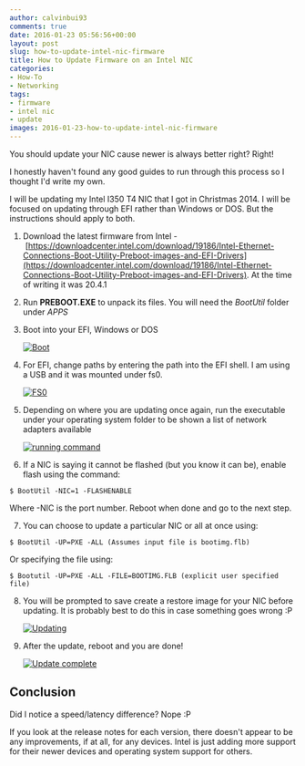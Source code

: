 ```yaml
---
author: calvinbui93
comments: true
date: 2016-01-23 05:56:56+00:00
layout: post
slug: how-to-update-intel-nic-firmware
title: How to Update Firmware on an Intel NIC
categories:
- How-To
- Networking
tags:
- firmware
- intel nic
- update
images: 2016-01-23-how-to-update-intel-nic-firmware
---
```


You should update your NIC cause newer is always better right? Right!

<!-- more -->

I honestly haven't found any good guides to run through this process so I thought I'd write my own.

I will be updating my Intel I350 T4 NIC that I got in Christmas 2014. I will be focused on updating through EFI rather than Windows or DOS. But the instructions should apply to both.

1. Download the latest firmware from Intel - [https://downloadcenter.intel.com/download/19186/Intel-Ethernet-Connections-Boot-Utility-Preboot-images-and-EFI-Drivers](https://downloadcenter.intel.com/download/19186/Intel-Ethernet-Connections-Boot-Utility-Preboot-images-and-EFI-Drivers). At the time of writing it was 20.4.1

2. Run **PREBOOT.EXE** to unpack its files. You will need the _BootUtil_ folder under _APPS_

3. Boot into your EFI, Windows or DOS

	[![Boot](/images/{{page.images}}/boot.png)](/images/{{page.images}}/boot.png)

4. For EFI, change paths by entering the path into the EFI shell. I am using a USB and it was mounted under fs0.

	[![FS0](/images/{{page.images}}/fs0.png)](/images/{{page.images}}/fs0.png)

5. Depending on where you are updating once again, run the executable under your operating system folder to be shown a list of network adapters available

	[![running command](/images/{{page.images}}/running-command.png)](/images/{{page.images}}/running-command.png)

6. If a NIC is saying it cannot be flashed (but you know it can be), enable flash using the command:
```terminal
$ BootUtil -NIC=1 -FLASHENABLE
```
Where -NIC is the port number. Reboot when done and go to the next step.

7. You can choose to update a particular NIC or all at once using:
```terminal
$ BootUtil -UP=PXE -ALL (Assumes input file is bootimg.flb)
```
Or specifying the file using:
```terminal
$ Bootutil -UP=PXE -ALL -FILE=BOOTIMG.FLB (explicit user specified file)
```

8. You will be prompted to save create a restore image for your NIC before updating. It is probably best to do this in case something goes wrong :P

	[![Updating](/images/{{page.images}}/updating.png)](/images/{{page.images}}/updating.png)

9. After the update, reboot and you are done!

	[![Update complete](/images/{{page.images}}/update-complete.png)](/images/{{page.images}}/update-complete.png)

## Conclusion

Did I notice a speed/latency difference? Nope :P

If you look at the release notes for each version, there doesn't appear to be any improvements, if at all, for any devices. Intel is just adding more support for their newer devices and operating system support for others.
